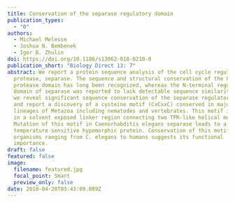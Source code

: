 ```yaml
---
title: Conservation of the separase regulatory domain
publication_types:
  - "0"
authors:
  - Michael Melesse
  - Joshua N. Bembenek
  - Igor B. Zhulin
doi: https://doi.org/10.1186/s13062-018-0210-0
publication_short: "Biology Direct 13: 7"
abstract: We report a protein sequence analysis of the cell cycle regulatory
  protease, separase. The sequence and structural conservation of the C-terminal
  protease domain has long been recognized, whereas the N-terminal regulatory
  domain of separase was reported to lack detectable sequence similarity. Here
  we reveal significant sequence conservation of the separase regulatory domain
  and report a discovery of a cysteine motif (CxCxxC) conserved in major
  lineages of Metazoa including nematodes and vertebrates. This motif is found
  in a solvent exposed linker region connecting two TPR-like helical motifs.
  Mutation of this motif in Caenorhabditis elegans separase leads to a
  temperature sensitive hypomorphic protein. Conservation of this motif in
  organisms ranging from C. elegans to humans suggests its functional
  importance.
draft: false
featured: false
image:
  filename: featured.jpg
  focal_point: Smart
  preview_only: false
date: 2018-04-28T03:43:09.089Z
---
```

